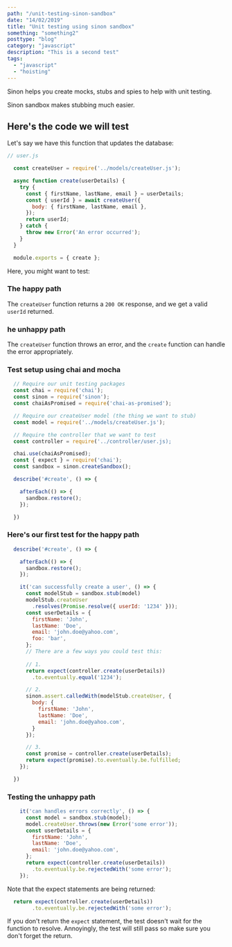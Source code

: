 ```yaml
---
path: "/unit-testing-sinon-sandbox"
date: "14/02/2019"
title: "Unit testing using sinon sandbox"
something: "something2"
posttype: "blog"
category: "javascript"
description: "This is a second test"
tags:
  - "javascript"
  - "hoisting"
---
```


Sinon helps you create mocks, stubs and spies to help with unit testing. 

Sinon sandbox makes stubbing much easier. 

## Here's the code we will test

Let's say we have this function that updates the database:

```javascript
// user.js

  const createUser = require('../models/createUser.js');

  async function create(userDetails) {
    try {
      const { firstName, lastName, email } = userDetails;
      const { userId } = await createUser({ 
        body: { firstName, lastName, email },
      });
      return userId;
    } catch {
      throw new Error('An error occurred');
    }
  }

  module.exports = { create };

```

Here, you might want to test:

### The happy path

The `createUser` function returns a `200 OK` response, and we get a valid `userId` returned.

### he unhappy path

The `createUser` function throws an error, and the `create` function can handle the error appropriately.

### Test setup using chai and mocha

```javascript
  // Require our unit testing packages
  const chai = require('chai');
  const sinon = require('sinon');
  const chaiAsPromised = require('chai-as-promised');

  // Require our createUser model (the thing we want to stub)
  const model = require('../models/createUser.js');

  // Require the controller that we want to test
  const controller = require('../controller/user.js);

  chai.use(chaiAsPromised);
  const { expect } = require('chai');
  const sandbox = sinon.createSandbox();

  describe('#create', () => {

    afterEach(() => {
      sandbox.restore();
    });

  })
```

### Here's our first test for the happy path

```javascript
  describe('#create', () => {

    afterEach(() => {
      sandbox.restore();
    });

    it('can successfully create a user', () => {
      const modelStub = sandbox.stub(model)
      modelStub.createUser
        .resolves(Promise.resolve({ userId: '1234' }));
      const userDetails = {
        firstName: 'John',
        lastName: 'Doe',
        email: 'john.doe@yahoo.com',
        foo: 'bar',
      };
      // There are a few ways you could test this:
      
      // 1. 
      return expect(controller.create(userDetails))
        .to.eventually.equal('1234');

      // 2. 
      sinon.assert.calledWith(modelStub.createUser, { 
        body: {
          firstName: 'John',
          lastName: 'Doe',
          email: 'john.doe@yahoo.com',
        } 
      });

      // 3. 
      const promise = controller.create(userDetails);
      return expect(promise).to.eventually.be.fulfilled;
    });

  })
```

### Testing the unhappy path

```javascript
    it('can handles errors correctly', () => {
      const model = sandbox.stub(model);
      model.createUser.throws(new Error('some error'));
      const userDetails = {
        firstName: 'John',
        lastName: 'Doe',
        email: 'john.doe@yahoo.com',
      };
      return expect(controller.create(userDetails))
        .to.eventually.be.rejectedWith('some error');
    });
```

Note that the expect statements are being returned: 

```javascript
  return expect(controller.create(userDetails))
        .to.eventually.be.rejectedWith('some error');
```

If you don't return the `expect` statement, the test doesn't wait for the function to resolve. Annoyingly, the test will still pass so make sure you don't forget the return. 

